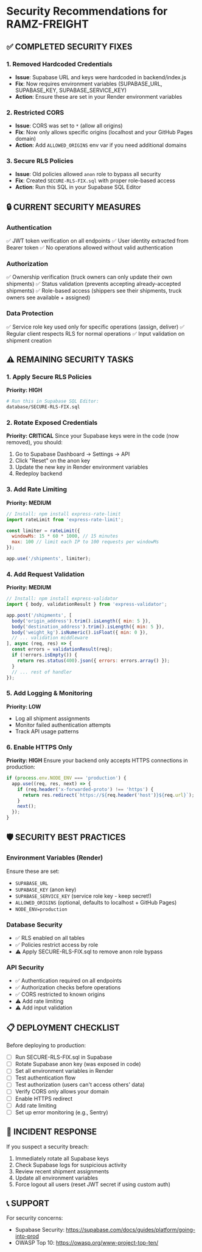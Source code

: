 # Security Recommendations for RAMZ-FREIGHT

## ✅ COMPLETED SECURITY FIXES

### 1. Removed Hardcoded Credentials
- **Issue**: Supabase URL and keys were hardcoded in backend/index.js
- **Fix**: Now requires environment variables (SUPABASE_URL, SUPABASE_KEY, SUPABASE_SERVICE_KEY)
- **Action**: Ensure these are set in your Render environment variables

### 2. Restricted CORS
- **Issue**: CORS was set to `*` (allow all origins)
- **Fix**: Now only allows specific origins (localhost and your GitHub Pages domain)
- **Action**: Add `ALLOWED_ORIGINS` env var if you need additional domains

### 3. Secure RLS Policies
- **Issue**: Old policies allowed `anon` role to bypass all security
- **Fix**: Created `SECURE-RLS-FIX.sql` with proper role-based access
- **Action**: Run this SQL in your Supabase SQL Editor

## 🔒 CURRENT SECURITY MEASURES

### Authentication
✅ JWT token verification on all endpoints
✅ User identity extracted from Bearer token
✅ No operations allowed without valid authentication

### Authorization
✅ Ownership verification (truck owners can only update their own shipments)
✅ Status validation (prevents accepting already-accepted shipments)
✅ Role-based access (shippers see their shipments, truck owners see available + assigned)

### Data Protection
✅ Service role key used only for specific operations (assign, deliver)
✅ Regular client respects RLS for normal operations
✅ Input validation on shipment creation

## ⚠️ REMAINING SECURITY TASKS

### 1. Apply Secure RLS Policies
**Priority: HIGH**
```bash
# Run this in Supabase SQL Editor:
database/SECURE-RLS-FIX.sql
```

### 2. Rotate Exposed Credentials
**Priority: CRITICAL**
Since your Supabase keys were in the code (now removed), you should:
1. Go to Supabase Dashboard → Settings → API
2. Click "Reset" on the anon key
3. Update the new key in Render environment variables
4. Redeploy backend

### 3. Add Rate Limiting
**Priority: MEDIUM**
```javascript
// Install: npm install express-rate-limit
import rateLimit from 'express-rate-limit';

const limiter = rateLimit({
  windowMs: 15 * 60 * 1000, // 15 minutes
  max: 100 // limit each IP to 100 requests per windowMs
});

app.use('/shipments', limiter);
```

### 4. Add Request Validation
**Priority: MEDIUM**
```javascript
// Install: npm install express-validator
import { body, validationResult } from 'express-validator';

app.post('/shipments', [
  body('origin_address').trim().isLength({ min: 5 }),
  body('destination_address').trim().isLength({ min: 5 }),
  body('weight_kg').isNumeric().isFloat({ min: 0 }),
  // ... validation middleware
], async (req, res) => {
  const errors = validationResult(req);
  if (!errors.isEmpty()) {
    return res.status(400).json({ errors: errors.array() });
  }
  // ... rest of handler
});
```

### 5. Add Logging & Monitoring
**Priority: LOW**
- Log all shipment assignments
- Monitor failed authentication attempts
- Track API usage patterns

### 6. Enable HTTPS Only
**Priority: HIGH**
Ensure your backend only accepts HTTPS connections in production:
```javascript
if (process.env.NODE_ENV === 'production') {
  app.use((req, res, next) => {
    if (req.header('x-forwarded-proto') !== 'https') {
      return res.redirect(`https://${req.header('host')}${req.url}`);
    }
    next();
  });
}
```

## 🛡️ SECURITY BEST PRACTICES

### Environment Variables (Render)
Ensure these are set:
- `SUPABASE_URL`
- `SUPABASE_KEY` (anon key)
- `SUPABASE_SERVICE_KEY` (service role key - keep secret!)
- `ALLOWED_ORIGINS` (optional, defaults to localhost + GitHub Pages)
- `NODE_ENV=production`

### Database Security
- ✅ RLS enabled on all tables
- ✅ Policies restrict access by role
- ⚠️ Apply SECURE-RLS-FIX.sql to remove anon role bypass

### API Security
- ✅ Authentication required on all endpoints
- ✅ Authorization checks before operations
- ✅ CORS restricted to known origins
- ⚠️ Add rate limiting
- ⚠️ Add input validation

## 📋 DEPLOYMENT CHECKLIST

Before deploying to production:
- [ ] Run SECURE-RLS-FIX.sql in Supabase
- [ ] Rotate Supabase anon key (was exposed in code)
- [ ] Set all environment variables in Render
- [ ] Test authentication flow
- [ ] Test authorization (users can't access others' data)
- [ ] Verify CORS only allows your domain
- [ ] Enable HTTPS redirect
- [ ] Add rate limiting
- [ ] Set up error monitoring (e.g., Sentry)

## 🚨 INCIDENT RESPONSE

If you suspect a security breach:
1. Immediately rotate all Supabase keys
2. Check Supabase logs for suspicious activity
3. Review recent shipment assignments
4. Update all environment variables
5. Force logout all users (reset JWT secret if using custom auth)

## 📞 SUPPORT

For security concerns:
- Supabase Security: https://supabase.com/docs/guides/platform/going-into-prod
- OWASP Top 10: https://owasp.org/www-project-top-ten/
